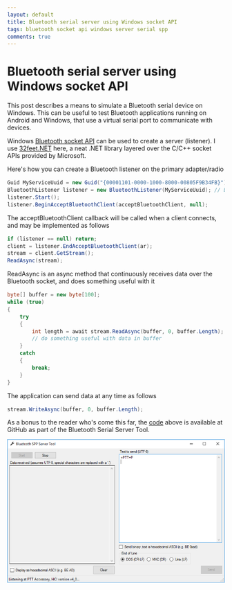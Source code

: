 ```yaml
---
layout: default
title: Bluetooth serial server using Windows socket API
tags: bluetooth socket api windows server serial spp
comments: true
---
```

# Bluetooth serial server using Windows socket API

This post describes a means to simulate a Bluetooth serial device on Windows. This can be useful to test Bluetooth applications running on Android and Windows, that use a virtual serial port to communicate with devices.

Windows [Bluetooth socket API](https://docs.microsoft.com/en-us/windows/desktop/Bluetooth/bluetooth-programming-with-windows-sockets) can be used to create a server (listener). I use [32feet.NET](https://github.com/inthehand/32feet) here, a neat .NET library layered over the C/C++ socket APIs provided by Microsoft.

Here's how you can create a Bluetooth listener on the primary adapter/radio

```c#
Guid MyServiceUuid = new Guid("{00001101-0000-1000-8000-00805F9B34FB}");
BluetoothListener listener = new BluetoothListener(MyServiceUuid); // Listen on primary radio
listener.Start();
listener.BeginAcceptBluetoothClient(acceptBluetoothClient, null);
```

The acceptBluetoothClient callback will be called when a client connects, and may be implemented as follows

```c#
if (listener == null) return;
client = listener.EndAcceptBluetoothClient(ar);
stream = client.GetStream();
ReadAsync(stream);
```

ReadAsync is an async method that continuously receives data over the Bluetooth socket, and does something useful with it

```c#
byte[] buffer = new byte[100];
while (true)
{
    try
    {
        int length = await stream.ReadAsync(buffer, 0, buffer.Length);
        // do something useful with data in buffer
    }
    catch
    {
        break;
    }
}
```

The application can send data at any time as follows

```c#
stream.WriteAsync(buffer, 0, buffer.Length);
```

As a bonus to the reader who's come this far, the [code](https://github.com/tewarid/net-tools/tree/master/BluetoothSerialServerTool) above is available at GitHub as part of the Bluetooth Serial Server Tool.

![bluetooth-spp-tool.PNG](/assets/img/bt-spp-server-windows.png)
